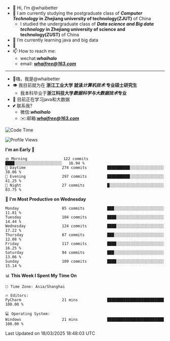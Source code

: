 - 👋 Hi, I’m @whaibetter
- 👀 I am currently studying the postgraduate class of ***Computer Technology* in Zhejiang university of technology(ZJUT)** of China
  -  I studied the undergraduate class of ***Data science and Big data technology* in Zhejiang university of science and technology(ZUST)** of China
- 🌱 I’m currently learning java and big data
- 💞️ 
- 📫 How to reach me: 
  - wechat:***whaihalo***
  - email: ***whaifree@163.com***
 ------------------------
- 👋嗨，我是@whaibetter
- 👁 我目前就为在 **浙江工业大学 就读*计算机技术* 专业硕士研究生**
  - 我本科毕业于**浙江科技大学*数据科学与大数据技术*专业**
- 🌴 目前正在学习java和大数据
- 💕 联系我?
  - 微信:***whaihalo***
  - ✉️:邮箱:***whaifree@163.com***

<!--START_SECTION:waka-->
![Code Time](http://img.shields.io/badge/Code%20Time-667%20hrs%2045%20mins-blue)

![Profile Views](http://img.shields.io/badge/Profile%20Views-0-blue)

**I'm an Early 🐤** 

```text
🌞 Morning                122 commits         ████░░░░░░░░░░░░░░░░░░░░░   16.94 % 
🌆 Daytime                274 commits         ██████████░░░░░░░░░░░░░░░   38.06 % 
🌃 Evening                297 commits         ██████████░░░░░░░░░░░░░░░   41.25 % 
🌙 Night                  27 commits          █░░░░░░░░░░░░░░░░░░░░░░░░   03.75 % 
```
📅 **I'm Most Productive on Wednesday** 

```text
Monday                   85 commits          ███░░░░░░░░░░░░░░░░░░░░░░   11.81 % 
Tuesday                  104 commits         ████░░░░░░░░░░░░░░░░░░░░░   14.44 % 
Wednesday                124 commits         ████░░░░░░░░░░░░░░░░░░░░░   17.22 % 
Thursday                 87 commits          ███░░░░░░░░░░░░░░░░░░░░░░   12.08 % 
Friday                   117 commits         ████░░░░░░░░░░░░░░░░░░░░░   16.25 % 
Saturday                 94 commits          ███░░░░░░░░░░░░░░░░░░░░░░   13.06 % 
Sunday                   109 commits         ████░░░░░░░░░░░░░░░░░░░░░   15.14 % 
```


📊 **This Week I Spent My Time On** 

```text
🕑︎ Time Zone: Asia/Shanghai

🔥 Editors: 
PyCharm                  21 mins             █████████████████████████   100.00 % 

💻 Operating System: 
Windows                  21 mins             █████████████████████████   100.00 % 
```


 Last Updated on 18/03/2025 18:48:03 UTC
<!--END_SECTION:waka-->
